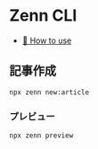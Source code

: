 # Zenn CLI

* [📘 How to use](https://zenn.dev/zenn/articles/zenn-cli-guide)

## 記事作成
```
npx zenn new:article
```

### プレビュー
```
npx zenn preview 
```

